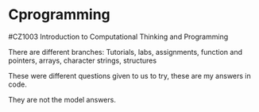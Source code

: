 # Cprogramming
#CZ1003 Introduction to Computational Thinking and Programming

There are different branches: Tutorials, labs, assignments, function and pointers, arrays, character strings, structures

These were different questions given to us to try, these are my answers in code. 

They are not the model answers.

